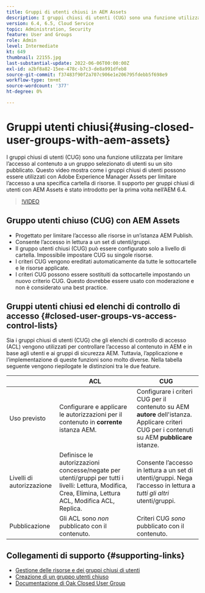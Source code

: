 ```yaml
---
title: Gruppi di utenti chiusi in AEM Assets
description: I gruppi chiusi di utenti (CUG) sono una funzione utilizzata per limitare l’accesso al contenuto a un gruppo selezionato di utenti su un sito pubblicato. Questo video mostra come i gruppi chiusi di utenti possono essere utilizzati con Adobe Experience Manager Assets per limitare l’accesso a una specifica cartella di risorse.
version: 6.4, 6.5, Cloud Service
topic: Administration, Security
feature: User and Groups
role: Admin
level: Intermediate
kt: 649
thumbnail: 22155.jpg
last-substantial-update: 2022-06-06T00:00:00Z
exl-id: a2bf8a82-15ee-478c-b7c3-de8a991dfeb8
source-git-commit: f37483f90f2a707c906e1e206795fdebb5f698e9
workflow-type: tm+mt
source-wordcount: '377'
ht-degree: 0%

---
```


# Gruppi utenti chiusi{#using-closed-user-groups-with-aem-assets}

I gruppi chiusi di utenti (CUG) sono una funzione utilizzata per limitare l’accesso al contenuto a un gruppo selezionato di utenti su un sito pubblicato. Questo video mostra come i gruppi chiusi di utenti possono essere utilizzati con Adobe Experience Manager Assets per limitare l’accesso a una specifica cartella di risorse. Il supporto per gruppi chiusi di utenti con AEM Assets è stato introdotto per la prima volta nell’AEM 6.4.

>[!VIDEO](https://video.tv.adobe.com/v/22155?quality=12&learn=on)

## Gruppo utenti chiuso (CUG) con AEM Assets

* Progettato per limitare l’accesso alle risorse in un’istanza AEM Publish.
* Consente l’accesso in lettura a un set di utenti/gruppi.
* Il gruppo utenti chiusi (CUG) può essere configurato solo a livello di cartella. Impossibile impostare CUG su singole risorse.
* I criteri CUG vengono ereditati automaticamente da tutte le sottocartelle e le risorse applicate.
* I criteri CUG possono essere sostituiti da sottocartelle impostando un nuovo criterio CUG. Questo dovrebbe essere usato con moderazione e non è considerato una best practice.

## Gruppi utenti chiusi ed elenchi di controllo di accesso {#closed-user-groups-vs-access-control-lists}

Sia i gruppi chiusi di utenti (CUG) che gli elenchi di controllo di accesso (ACL) vengono utilizzati per controllare l’accesso al contenuto in AEM e in base agli utenti e ai gruppi di sicurezza AEM. Tuttavia, l’applicazione e l’implementazione di queste funzioni sono molto diverse. Nella tabella seguente vengono riepilogate le distinzioni tra le due feature.

|  | ACL | CUG |
| ----------------- | -------------------------------------------------------------------------------------------------------------------------------- | ----------------------------------------------------------------------------------------------------------------------------- |
| Uso previsto | Configurare e applicare le autorizzazioni per il contenuto in **corrente** istanza AEM. | Configurare i criteri CUG per il contenuto su AEM **autore** dell&#39;istanza. Applicare criteri CUG per i contenuti su AEM **pubblicare** istanze. |
| Livelli di autorizzazione | Definisce le autorizzazioni concesse/negate per utenti/gruppi per tutti i livelli: Lettura, Modifica, Crea, Elimina, Lettura ACL, Modifica ACL, Replica. | Consente l’accesso in lettura a un set di utenti/gruppi. Nega l’accesso in lettura a *tutti gli altri* utenti/gruppi. |
| Pubblicazione | Gli ACL sono *non* pubblicato con il contenuto. | Criteri CUG *sono* pubblicato con il contenuto. |

## Collegamenti di supporto {#supporting-links}

* [Gestione delle risorse e dei gruppi chiusi di utenti](https://experienceleague.adobe.com/docs/experience-manager-65/assets/managing/manage-assets.html?lang=en#closed-user-group)
* [Creazione di un gruppo utenti chiuso](https://experienceleague.adobe.com/docs/experience-manager-65/administering/security/cug.html)
* [Documentazione di Oak Closed User Group](https://jackrabbit.apache.org/oak/docs/security/authorization/cug.html)
